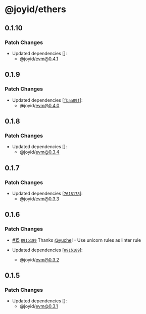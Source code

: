 # @joyid/ethers

## 0.1.10

### Patch Changes

- Updated dependencies []:
  - @joyid/evm@0.4.1

## 0.1.9

### Patch Changes

- Updated dependencies [[`fbaa09f`](https://github.com/nervina-labs/joyid-sdk-js/commit/fbaa09f82b6d3f3d8d7f741e88c1293d1e69609a)]:
  - @joyid/evm@0.4.0

## 0.1.8

### Patch Changes

- Updated dependencies []:
  - @joyid/evm@0.3.4

## 0.1.7

### Patch Changes

- Updated dependencies [[`7618178`](https://github.com/nervina-labs/joyid-sdk-js/commit/76181780b920408c441bdf12b9f4351923914647)]:
  - @joyid/evm@0.3.3

## 0.1.6

### Patch Changes

- [#15](https://github.com/nervina-labs/joyid-sdk-js/pull/15) [`891b189`](https://github.com/nervina-labs/joyid-sdk-js/commit/891b189bcb168513aab9f118dfd9fee6d4ac3a06) Thanks [@yuche](https://github.com/yuche)! - Use unicorn rules as linter rule

- Updated dependencies [[`891b189`](https://github.com/nervina-labs/joyid-sdk-js/commit/891b189bcb168513aab9f118dfd9fee6d4ac3a06)]:
  - @joyid/evm@0.3.2

## 0.1.5

### Patch Changes

- Updated dependencies []:
  - @joyid/evm@0.3.1

